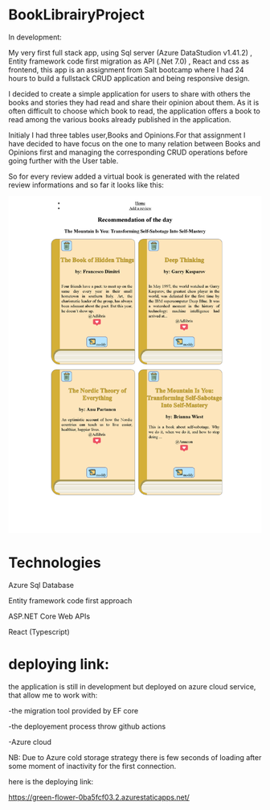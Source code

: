 # BookLibrairyProject
In development:

My very first full stack app, using Sql server (Azure DataStudion v1.41.2) , Entity framework code first migration as API (.Net 7.0) , React and css as frontend, this app is an assignment from Salt bootcamp where I had 24 hours to build a fullstack CRUD application  and being responsive design.

I decided to create a simple application for users to share with others the books and stories they had read and share their opinion about them. As it is often difficult to choose which book to read, the application offers a book to read among the various books already published in the application.

Initialy I had three tables user,Books and Opinions.For that assignment I have decided to have focus on the one to many relation between Books and Opinions first and managing the corresponding CRUD operations before going further with the User table.

So for every review added a virtual book is generated with the related review informations and so far it looks like this:

![my image](presentation_image.png)




# Technologies

Azure Sql Database

Entity framework code first approach

ASP.NET Core Web APIs

React (Typescript)


# deploying link:
the application is still in development but deployed on azure cloud service,  that allow me to work with:

  -the migration tool provided by EF core

  -the deployement process throw github actions

  -Azure cloud

NB: Due to Azure cold storage strategy there is few seconds of loading after some moment of inactivity for the first connection.

here is the deploying link:

https://green-flower-0ba5fcf03.2.azurestaticapps.net/



